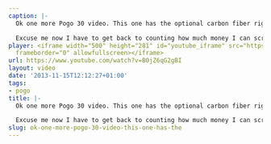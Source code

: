 ```yaml
---
caption: |-
  Ok one more Pogo 30 video. This one has the optional carbon fiber rig without backstays so they can have a [fat head main](http://bluewaterproject.org/post/50280518240/sails).

  Excuse me now I have to get back to counting how much money I can scrape together to buy one.
player: <iframe width="500" height="281" id="youtube_iframe" src="https://www.youtube.com/embed/B0jZ6qG2gBI?feature=oembed&amp;enablejsapi=1&amp;origin=https://safe.txmblr.com&amp;wmode=opaque"
  frameborder="0" allowfullscreen></iframe>
url: https://www.youtube.com/watch?v=B0jZ6qG2gBI
layout: video
date: '2013-11-15T12:12:27+01:00'
tags:
- pogo
title: |-
  Ok one more Pogo 30 video. This one has the optional carbon fiber rig without backstays so they can have a [fat head main](http://bluewaterproject.org/post/50280518240/sails).

  Excuse me now I have to get back to counting how much money I can scrape together to buy one.
slug: ok-one-more-pogo-30-video-this-one-has-the
---
```

